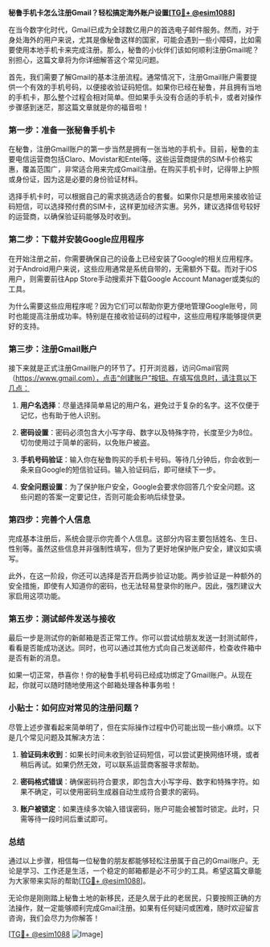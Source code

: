 **秘鲁手机卡怎么注册Gmail？轻松搞定海外账户设置[[TG💪+ @esim1088](https://t.me/s/esim1088)]**

在当今数字化时代，Gmail已成为全球数亿用户的首选电子邮件服务。然而，对于身处海外的用户来说，尤其是像秘鲁这样的国家，可能会遇到一些小障碍，比如需要使用本地手机卡来完成注册。那么，秘鲁的小伙伴们该如何顺利注册Gmail呢？别担心，这篇文章将为你详细解答这个常见问题。

首先，我们需要了解Gmail的基本注册流程。通常情况下，注册Gmail账户需要提供一个有效的手机号码，以便接收验证码短信。如果你已经在秘鲁，并且拥有当地的手机卡，那么整个过程会相对简单。但如果手头没有合适的手机卡，或者对操作步骤感到迷茫，那这篇文章就是你的福音啦！

### 第一步：准备一张秘鲁手机卡

在秘鲁，注册Gmail账户的第一步当然是拥有一张当地的手机卡。目前，秘鲁的主要电信运营商包括Claro、Movistar和Entel等。这些运营商提供的SIM卡价格实惠，覆盖范围广，非常适合用来完成Gmail注册。在购买手机卡时，记得带上护照或身份证，因为这是必要的身份验证材料。

选择手机卡时，可以根据自己的需求挑选适合的套餐。如果你只是想用来接收验证码短信，可以选择预付费的SIM卡，这样更加经济实惠。另外，建议选择信号较好的运营商，以确保验证码能够及时收到。

### 第二步：下载并安装Google应用程序

在开始注册之前，你需要确保自己的设备上已经安装了Google的相关应用程序。对于Android用户来说，这些应用通常是系统自带的，无需额外下载。而对于iOS用户，则需要前往App Store手动搜索并下载Google Account Manager或类似的工具。

为什么需要这些应用程序呢？因为它们可以帮助你更方便地管理Google账号，同时也能提高注册成功率。特别是在接收验证码的过程中，这些应用程序能够提供更好的支持。

### 第三步：注册Gmail账户

接下来就是正式注册Gmail账户的环节了。打开浏览器，访问Gmail官网（https://www.gmail.com），点击“创建账户”按钮。在填写信息时，请注意以下几点：

1. **用户名选择**：尽量选择简单易记的用户名，避免过于复杂的名字。这不仅便于记忆，也有助于他人识别。
   
2. **密码设置**：密码必须包含大小写字母、数字以及特殊字符，长度至少为8位。切勿使用过于简单的密码，以免账户被盗。

3. **手机号码验证**：输入你在秘鲁购买的手机卡号码。等待几分钟后，你会收到一条来自Google的短信验证码。输入验证码后，即可继续下一步。

4. **安全问题设置**：为了保护账户安全，Google会要求你回答几个安全问题。这些问题的答案一定要记住，否则可能会影响后续登录。

### 第四步：完善个人信息

完成基本注册后，系统会提示你完善个人信息。这部分内容主要包括姓名、生日、性别等。虽然这些信息并非强制性填写，但为了更好地保护账户安全，建议如实填写。

此外，在这一阶段，你还可以选择是否开启两步验证功能。两步验证是一种额外的安全措施，即使有人知道你的密码，也无法轻易登录你的账户。因此，强烈建议大家启用这项功能。

### 第五步：测试邮件发送与接收

最后一步是测试你的新邮箱是否正常工作。你可以尝试给朋友发送一封测试邮件，看看是否能成功送达。同时，也可以通过其他方式向自己发送邮件，检查收件箱中是否有新的消息。

如果一切正常，恭喜你！你的秘鲁手机号码已经成功绑定了Gmail账户。从现在起，你就可以随时随地使用这个邮箱处理各种事务啦！

### 小贴士：如何应对常见的注册问题？

尽管上述步骤看起来简单明了，但在实际操作过程中仍可能出现一些小麻烦。以下是几个常见问题及其解决方法：

1. **验证码未收到**：如果长时间未收到验证码短信，可以尝试更换网络环境，或者稍后再试。如果仍然无效，可以联系运营商客服寻求帮助。

2. **密码格式错误**：确保密码符合要求，即包含大小写字母、数字和特殊字符。如果不确定，可以使用密码生成器自动生成符合要求的密码。

3. **账户被锁定**：如果连续多次输入错误密码，账户可能会被暂时锁定。此时，只需等待一段时间后重试即可。

### 总结

通过以上步骤，相信每一位秘鲁的朋友都能够轻松注册属于自己的Gmail账户。无论是学习、工作还是生活，一个稳定的邮箱都是必不可少的工具。希望这篇文章能为大家带来实际的帮助[[TG💪+ @esim1088](https://t.me/s/esim1088)]。

无论你是刚刚踏上秘鲁土地的新移民，还是久居于此的老居民，只要按照正确的方法操作，就一定能够顺利完成Gmail注册。如果有任何疑问或困难，随时欢迎留言咨询，我们会尽力为你解答！

[[TG💪+ @esim1088](https://t.me/s/esim1088) ![Image](https://i.postimg.cc/4NQfJmqS/Snipaste-2025-05-13-00-14-12.png)]